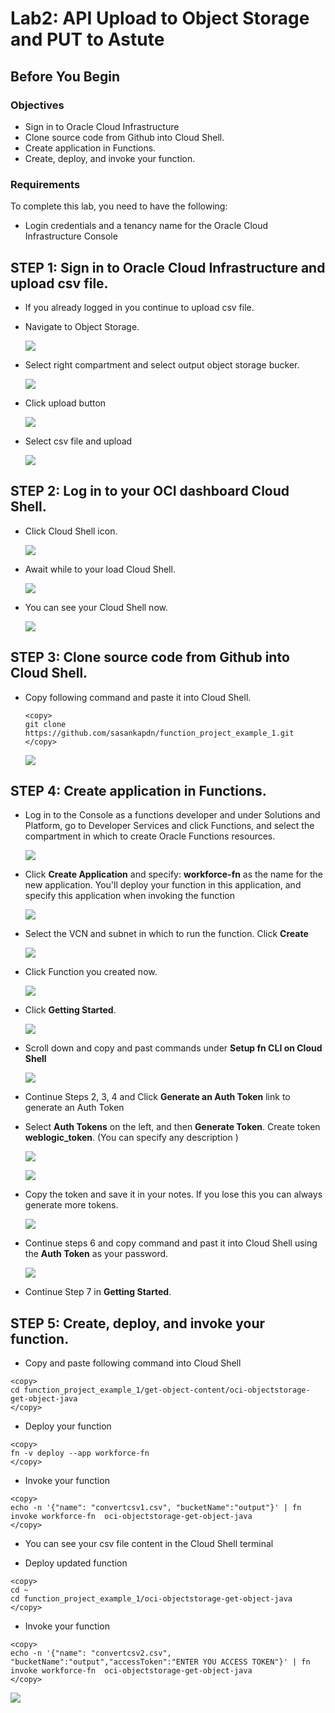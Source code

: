 # Lab2: API Upload to Object Storage and PUT to Astute

## Before You Begin
### Objectives
- Sign in to Oracle Cloud Infrastructure
- Clone source code from Github into Cloud Shell. 
- Create application in Functions.
- Create, deploy, and invoke your function.


### Requirements
To complete this lab, you need to have the following:
- Login credentials and a tenancy name for the Oracle Cloud Infrastructure Console


## **STEP 1**: Sign in to Oracle Cloud Infrastructure and upload csv file.
- If you already logged in you continue to upload csv file.

- Navigate to Object Storage.
  
  ![](images/3/3_1.png " ")

- Select right compartment and select output object storage bucker.

  ![](images/2/2_10.png " ")

- Click upload button
 
  ![](images/2/2_11.png " ")

- Select csv file and upload

  ![](images/2/2_12.png " ")

## **STEP 2:** Log in to your OCI dashboard Cloud Shell.

- Click Cloud Shell icon.
  
  ![](images/1/005.png " ")

- Await while to your load Cloud Shell.
  
  ![](images/1/006.png " ")

- You can see your Cloud Shell now.

  ![](images/1/007.png " ")

## **STEP 3:** Clone source code from Github into Cloud Shell.  

- Copy following command and paste it into Cloud Shell.

  ```
  <copy>
  git clone https://github.com/sasankapdn/function_project_example_1.git
  </copy>
  ```
  ![](images/2/2_1.png " ")

## **STEP 4:** Create application in Functions.  

- Log in to the Console as a functions developer and under Solutions and Platform, go to Developer Services and click Functions, and select the compartment in which to create Oracle Functions resources.

  ![](images/2/2_2.png " ")

- Click **Create Application** and specify: **workforce-fn** as the name for the new application. You'll deploy your  function in this application, and specify this application when invoking the function

  ![](images/2/2_3.png " ")

- Select the VCN and subnet in which to run the function. Click **Create**

  ![](images/2/2_4.png " ")

- Click Function you created now.

  ![](images/2/2_5.png " ")

- Click **Getting Started**.

  ![](images/2/2_6.png " ")

- Scroll down and copy and past commands under **Setup fn CLI on Cloud Shell**

  ![](images/2/2_7.png " ")

- Continue Steps 2, 3, 4 and Click **Generate an Auth Token** link to generate an Auth Token

- Select **Auth Tokens** on the left, and then **Generate Token**.  Create token **weblogic_token**. (You can specify any description )

  ![](images/1/023.png " ")

  ![](images/1/024.png " ")

- Copy the token and save it in your notes.  If you lose this you can always generate more tokens.

  ![](images/1/025.png " ")

- Continue steps 6 and copy command and past it into Cloud Shell using the **Auth Token** as your password.

  ![](images/2/2_8.png " ")

- Continue Step 7 in **Getting Started**.

## **STEP 5:** Create, deploy, and invoke your function. 

- Copy and paste following command into Cloud Shell

```
<copy>
cd function_project_example_1/get-object-content/oci-objectstorage-get-object-java
</copy>
```

- Deploy your function 
  
```
<copy>
fn -v deploy --app workforce-fn
</copy>
```
- Invoke your function
```
<copy>
echo -n '{"name": "convertcsv1.csv", "bucketName":"output"}' | fn invoke workforce-fn  oci-objectstorage-get-object-java
</copy>
```
- You can see your csv file content in the Cloud Shell terminal

- Deploy updated function
```
<copy>
cd ~
cd function_project_example_1/oci-objectstorage-get-object-java
</copy>
```
-  Invoke your function
```
<copy>
echo -n '{"name": "convertcsv2.csv", "bucketName":"output","accessToken":"ENTER YOU ACCESS TOKEN"}' | fn invoke workforce-fn  oci-objectstorage-get-object-java
</copy>
```
![](images/2/2_9.png " ")
